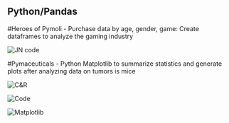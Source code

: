 ## Python/Pandas

#Heroes of Pymoli - Purchase data by age, gender, game:  Create dataframes to analyze the gaming industry

![JN code](https://github.com/brookecrofts/Gamer-analysis-Python/blob/master/pandas-challenge/HeroesOfPymoli/Heroes_Pymoli_example.PNG)

#Pymaceuticals - Python Matplotlib to summarize statistics and generate plots after analyzing data on tumors is mice

![C&R](https://github.com/brookecrofts/Gamer-analysis-Python/blob/master/Pymaceuticals/Correlation_Regression_Ex.PNG)

![Code]()

![Matplotlib]()
